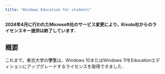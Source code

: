 ```yaml
---
title: "Windows Education for students"
---
```



<b class="box">
2024年4月に行われたMicrosoft社のサービス変更により，Kivuto社からのライセンスキー提供は終了しています．
</b>

## 概要

これまで，東京大学の**学生**は，Windows 10またはWindows 11をEducationエディションにアップグレードするライセンスを取得できました．

